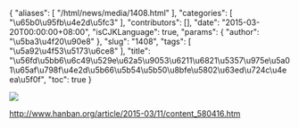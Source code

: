 {
    "aliases": [
        "/html/news/media/1408.html"
    ],
    "categories": [
        "\u65b0\u95fb\u4e2d\u5fc3"
    ],
    "contributors": [],
    "date": "2015-03-20T00:00:00+08:00",
    "isCJKLanguage": true,
    "params": {
        "author": "\u5ba3\u4f20\u90e8"
    },
    "slug": "1408",
    "tags": [
        "\u5a92\u4f53\u5173\u6ce8"
    ],
    "title": "\u56fd\u5bb6\u6c49\u529e\u62a5\u9053\u6211\u6821\u5357\u975e\u5a01\u65af\u798f\u4e2d\u5b66\u5b54\u5b50\u8bfe\u5802\u63ed\u724c\u4eea\u5f0f",
    "toc": true
}

![](https://cdn.tfls.online/mirror/full/074b8531e8952ff3d12311c3a325bad79150acf6.png)




<http://www.hanban.org/article/2015-03/11/content_580416.htm>


